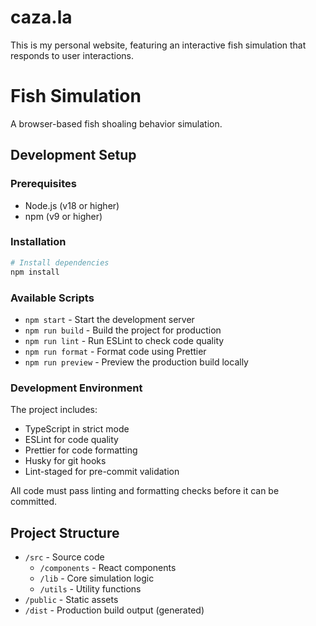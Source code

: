 # caza.la

This is my personal website, featuring an interactive fish simulation that responds to user interactions.

# Fish Simulation

A browser-based fish shoaling behavior simulation.

## Development Setup

### Prerequisites

- Node.js (v18 or higher)
- npm (v9 or higher)

### Installation

```bash
# Install dependencies
npm install
```

### Available Scripts

- `npm start` - Start the development server
- `npm run build` - Build the project for production
- `npm run lint` - Run ESLint to check code quality
- `npm run format` - Format code using Prettier
- `npm run preview` - Preview the production build locally

### Development Environment

The project includes:

- TypeScript in strict mode
- ESLint for code quality
- Prettier for code formatting
- Husky for git hooks
- Lint-staged for pre-commit validation

All code must pass linting and formatting checks before it can be committed.

## Project Structure

- `/src` - Source code
  - `/components` - React components
  - `/lib` - Core simulation logic
  - `/utils` - Utility functions
- `/public` - Static assets
- `/dist` - Production build output (generated)
